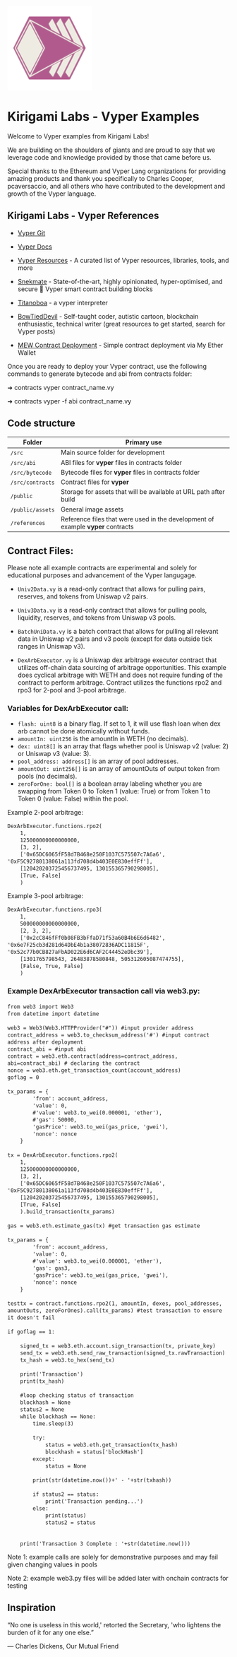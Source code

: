 ![](./public/assets/kirigami-app-icon-192.png)

# Kirigami Labs - Vyper Examples

Welcome to Vyper examples from Kirigami Labs!

We are building on the shoulders of giants and are proud to say that we leverage code and knowledge provided by those that came before us. 

Special thanks to the Ethereum and Vyper Lang organizations for providing amazing products and thank you specifically to Charles Cooper, pcaversaccio, and all others who have contributed to the development and growth of the Vyper language. 

## Kirigami Labs - Vyper References

- [Vyper Git](https://github.com/vyperlang/vyper)
- [Vyper Docs](https://docs.vyperlang.org/en/stable/toctree.html)
- [Vyper Resources](https://github.com/stars/pcaversaccio/lists/vyper) - A curated list of Vyper resources, libraries, tools, and more

- [Snekmate](https://github.com/pcaversaccio/snekmate) - State-of-the-art, highly opinionated, hyper-optimised, and secure 🐍 Vyper smart contract building blocks

- [Titanoboa](https://github.com/vyperlang/titanoboa) - a vyper interpreter

- [BowTiedDevil](https://substack.com/@degencode) - Self-taught coder, autistic cartoon, blockchain enthusiastic, technical writer (great resources to get started, search for Vyper posts)


- [MEW Contract Deployment](https://www.myetherwallet.com/wallet/deploy) - Simple contract deployment via My Ether Wallet

Once you are ready to deploy your Vyper contract, use the following commands to generate bytecode and abi from contracts folder:

➜  contracts vyper contract_name.vy

➜  contracts vyper -f abi contract_name.vy


## Code structure

| Folder                   | Primary use                                                                                     |
| ------------------------ | ----------------------------------------------------------------------------------------------- |
| `/src`                   | Main source folder for development                                                              |
| `/src/abi`               | ABI files for  **vyper** files in contracts folder                                              |
| `/src/bytecode`          | Bytecode files for  **vyper** files in contracts folder                                         |
| `/src/contracts`         | Contract files for **vyper**                                                                    |
| `/public`                | Storage for assets that will be available at URL path after build                               |
| `/public/assets`         | General image assets                                                                            |
| `/references`            | Reference files that were used in the development of example **vyper** contracts                |

## Contract Files:

Please note all example contracts are experimental and solely for educational purposes and advancement of the Vyper langugage. 

- `Univ2Data.vy` is a read-only contract that allows for pulling pairs, reserves, and tokens from Uniswap v2 pairs.

- `Univ3Data.vy` is a read-only contract that allows for pulling pools, liquidity, reserves, and tokens from Uniswap v3 pools.

- `BatchUniData.vy` is a batch contract that allows for pulling all relevant data in Uniswap v2 pairs and v3 pools (except for data outside tick ranges in Uniswap v3).


- `DexArbExecutor.vy` is a Uniswap dex arbitrage executor contract that utilizes off-chain data sourcing of arbitrage opportunities. This example does cyclical arbitrage with WETH and does not require funding of the contract to perform arbitrage. Contract utilizes the functions rpo2 and rpo3 for 2-pool and 3-pool arbitrage. 

### Variables for DexArbExecutor call:
- `flash: uint8` is a binary flag. If set to 1, it will use flash loan when dex arb cannot be done atomically without funds. 
- `amountIn: uint256`  is the amountIn in WETH (no decimals).
- `dex: uint8[]` is an array that flags whether pool is Uniswap v2 (value: 2) or Uniswap v3 (value: 3).
- `pool_address: address[]` is an array of pool addresses. 
- `amountOut: uint256[]` is an array of amountOuts of output token from pools (no decimals). 
- `zeroForOne: bool[]` is a boolean array labeling whether you are swapping from Token 0 to Token 1 (value: True) or from Token 1 to Token 0 (value: False) within the pool.

Example 2-pool arbitrage:
```
DexArbExecutor.functions.rpo2(
    1,
    125000000000000000,
    [3, 2],
    ['0x65DC6065fF58d7B468e250F1037C575507c7A6a6', '0xF5C92780138061a113fd708d4b403E0E830effFf'],
    [120420203725456737495, 130155365790298005],
    [True, False]
    )
```

Example 3-pool arbitrage:
```
DexArbExecutor.functions.rpo3(
    1,
    500000000000000000,
    [2, 3, 2],
    ['0x2cC846fFf0b08FB3bFfaD71f53a60B4b6E6d6482', '0x6e7F25cb3d281d64DbE4b1a38072836ADC11815F', '0x52c77b0CB827aFbAD022E6d6CAF2C44452eDbc39'],
    [1301765798543, 26483878580848, 505312605087474755],
    [False, True, False]
    )
```


### Example DexArbExecutor transaction call via web3.py: 
```
from web3 import Web3
from datetime import datetime

web3 = Web3(Web3.HTTPProvider("#")) #input provider address
contract_address = web3.to_checksum_address('#') #input contract address after deployment
contract_abi = #input abi 
contract = web3.eth.contract(address=contract_address, abi=contract_abi) # declaring the contract
nonce = web3.eth.get_transaction_count(account_address)
goflag = 0

tx_params = {
        'from': account_address,
        'value': 0, 
        #'value': web3.to_wei(0.000001, 'ether'),
        #'gas': 50000,
        'gasPrice': web3.to_wei(gas_price, 'gwei'),
        'nonce': nonce
    }

tx = DexArbExecutor.functions.rpo2(
    1,
    125000000000000000,
    [3, 2],
    ['0x65DC6065fF58d7B468e250F1037C575507c7A6a6', '0xF5C92780138061a113fd708d4b403E0E830effFf'],
    [120420203725456737495, 130155365790298005],
    [True, False]
    ).build_transaction(tx_params)

gas = web3.eth.estimate_gas(tx) #get transaction gas estimate

tx_params = {
        'from': account_address,
        'value': 0,
        #'value': web3.to_wei(0.000001, 'ether'),
        'gas': gas3,
        'gasPrice': web3.to_wei(gas_price, 'gwei'),
        'nonce': nonce
    }

testtx = contract.functions.rpo2(1, amountIn, dexes, pool_addresses, amountOuts, zeroForOnes).call(tx_params) #test transaction to ensure it doesn't fail

if goflag == 1:

    signed_tx = web3.eth.account.sign_transaction(tx, private_key)
    send_tx = web3.eth.send_raw_transaction(signed_tx.rawTransaction)
    tx_hash = web3.to_hex(send_tx)

    print('Transaction')
    print(tx_hash)

    #loop checking status of transaction
    blockhash = None
    status2 = None
    while blockhash == None:
        time.sleep(3)
        
        try:
            status = web3.eth.get_transaction(tx_hash)
            blockhash = status['blockHash']
        except:
            status = None
        
        print(str(datetime.now())+' - '+str(txhash))
        
        if status2 == status:
            print('Transaction pending...')
        else:
            print(status)
            status2 = status
        

    print('Transaction 3 Complete : '+str(datetime.now()))
```

Note 1: example calls are solely for demonstrative purposes and may fail given changing values in pools


Note 2: example web3.py files will be added later with onchain contracts for testing


## Inspiration

“No one is useless in this world,' retorted the Secretary, 'who lightens the burden of it for any one else.”

― Charles Dickens, Our Mutual Friend